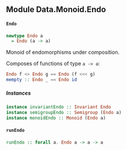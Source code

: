 ## Module Data.Monoid.Endo

#### `Endo`

``` purescript
newtype Endo a
  = Endo (a -> a)
```

Monoid of endomorphisms under composition.

Composes of functions of type `a -> a`:
``` purescript
Endo f <> Endo g == Endo (f <<< g)
mempty :: Endo _ == Endo id
```

##### Instances
``` purescript
instance invariantEndo :: Invariant Endo
instance semigroupEndo :: Semigroup (Endo a)
instance monoidEndo :: Monoid (Endo a)
```

#### `runEndo`

``` purescript
runEndo :: forall a. Endo a -> a -> a
```



